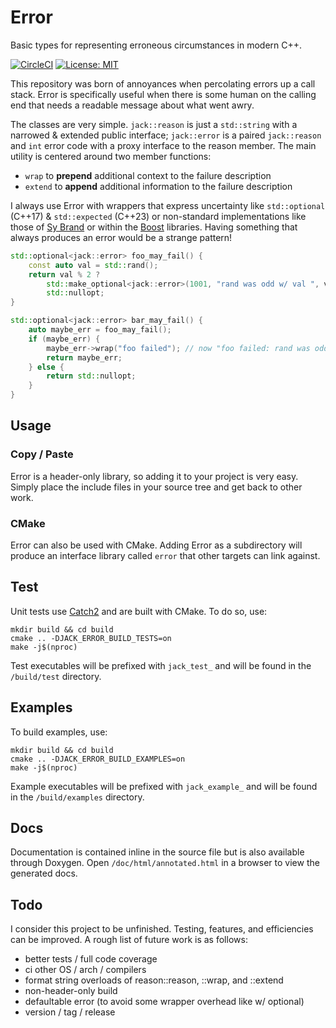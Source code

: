 # Error 

Basic types for representing erroneous circumstances in modern C++.

[![CircleCI](https://circleci.com/gh/jallen-cse/error.svg?style=shield)](https://circleci.com/gh/jallen-cse/error)
[![License: MIT](https://img.shields.io/github/license/jallen-cse/error?color=blue&style=shield)](./LICENSE)

This repository was born of annoyances when percolating errors up a call stack. Error is specifically useful when there is some 
human on the calling end that needs a readable message about what went awry.

The classes are very simple. `jack::reason` is just a `std::string` with a narrowed & extended public interface; `jack::error` is a paired `jack::reason` and `int` error code with a proxy interface to the reason member. The main utility is centered around two member functions: 
- `wrap` to **prepend** additional context to the failure description
- `extend` to **append** additional information to the failure description

I always use Error with wrappers that express uncertainty like `std::optional` (C++17) & `std::expected` (C++23) or non-standard implementations like 
those of [Sy Brand](https://github.com/TartanLlama) or within the [Boost](https://www.boost.org/) libraries. Having something that always 
produces an error would be a strange pattern!

```cpp
std::optional<jack::error> foo_may_fail() {
    const auto val = std::rand();
    return val % 2 ? 
        std::make_optional<jack::error>(1001, "rand was odd w/ val ", val) :
        std::nullopt;
}

std::optional<jack::error> bar_may_fail() {
    auto maybe_err = foo_may_fail();
    if (maybe_err) {
        maybe_err->wrap("foo failed"); // now "foo failed: rand was odd w/ val ..." 
        return maybe_err;
    } else {
        return std::nullopt;
    }
}
```

## Usage
### Copy / Paste
Error is a header-only library, so adding it to your project is very easy. Simply place the include files in your source tree and get back to other work.

### CMake
Error can also be used with CMake. Adding Error as a subdirectory will produce an interface library called `error` that other targets can link against.

## Test
Unit tests use [Catch2](https://github.com/catchorg/Catch2) and are built with CMake. To do so, use:

```shell
mkdir build && cd build
cmake .. -DJACK_ERROR_BUILD_TESTS=on
make -j$(nproc)
```
Test executables will be prefixed with `jack_test_` and will be found in the `/build/test` directory.  

## Examples
To build examples, use:

```shell
mkdir build && cd build
cmake .. -DJACK_ERROR_BUILD_EXAMPLES=on 
make -j$(nproc)
```
Example executables will be prefixed with `jack_example_` and will be found in the `/build/examples` directory.

## Docs
Documentation is contained inline in the source file but is also available through Doxygen. Open `/doc/html/annotated.html` in a browser to view the generated docs.

## Todo
I consider this project to be unfinished. Testing, features, and efficiencies can be improved. A rough list of future work is as follows:
- better tests / full code coverage
- ci other OS / arch / compilers
- format string overloads of reason::reason, ::wrap, and ::extend
- non-header-only build
- defaultable error (to avoid some wrapper overhead like w/ optional) 
- version / tag / release
